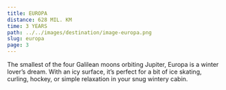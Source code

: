 ```yaml
---
title: EUROPA
distance: 628 MIL. KM
time: 3 YEARS
path: ../../images/destination/image-europa.png
slug: europa
page: 3
---
```


The smallest of the four Galilean moons orbiting Jupiter, Europa is a winter lover’s dream. With an icy surface, it’s perfect for a bit of ice skating, curling, hockey, or simple relaxation in your snug wintery cabin.
